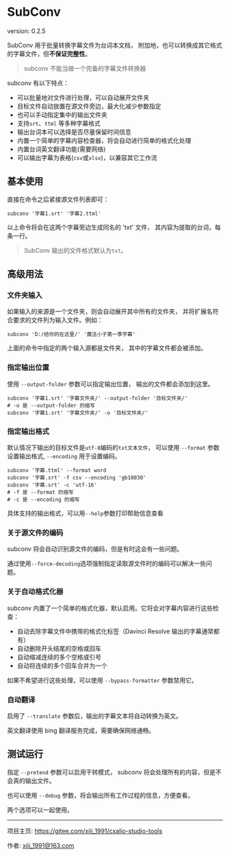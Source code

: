 # SubConv

version: 0.2.5

SubConv 用于批量转换字幕文件为台词本文档，
附加地，也可以转换成其它格式的字幕文件，但**不保证完整性**。

> subconv 不能当做一个完备的字幕文件转换器

subconv 有以下特点：

- 可以批量地对文件进行处理，可以自动展开文件夹
- 目标文件自动放置在源文件旁边，最大化减少参数指定
- 也可以手动指定集中的输出文件夹
- 支持`srt`、`ttml` 等多种字幕格式
- 输出台词本可以选择是否尽量保留时间信息
- 内置一个简单的字幕内容检查器，将会自动进行简单的格式化处理
- 内置台词英文翻译功能(需要网络)
- 可以输出字幕为表格(`csv`或`xlsx`)，以兼容其它工作流

## 基本使用

直接在命令之后紧接源文件列表即可：

```shell
subconv '字幕1.srt' '字幕2.ttml'
```

以上命令将会在这两个字幕旁边生成同名的 'txt' 文件，
其内容为提取的台词，每条一行。

> SubConv 输出的文件格式默认为`txt`。

## 高级用法

### 文件夹输入

如果输入的来源是一个文件夹，则会自动展开其中所有的文件夹，
并将扩展名符合要求的文件列为输入文件。例如：

```shell
subconv 'D:/给你的在这里/' '魔法小子第一季字幕'
```

上面的命令中指定的两个输入源都是文件夹，
其中的字幕文件都会被添加。

### 指定输出位置

使用 `--output-folder` 参数可以指定输出位置，
输出的文件都会添加到这里。

```shell
subconv '字幕1.srt' '字幕文件夹/' --output-folder '目标文件夹/'
# -o 是 --output-folder 的缩写
subconv '字幕1.srt' '字幕文件夹/' -o '目标文件夹/'
```

### 指定输出格式

默认情况下输出的目标文件是`utf-8`编码的`txt文本文件`，
可以使用 `--format` 参数设置输出格式, `--encoding` 用于设置编码。

```shell
subconv '字幕.ttml' --format word 
subconv '字幕.srt' -f csv --encoding 'gb18030'
subconv '字幕.srt' -c 'utf-16'
# -f 是 --format 的缩写
# -c 是 --encoding 的缩写
```

具体支持的输出格式，可以用`--help`参数打印帮助信息查看

### 关于源文件的编码

subconv 将会自动识别源文件的编码，但是有时这会有一些问题。

通过使用`--force-decoding`选项强制指定读取源文件时的编码可以解决一些问题。

### 关于自动格式化器

subconv 内置了一个简单的格式化器，默认启用。它将会对字幕内容进行这些检查：

- 自动去除字幕文件中携带的格式化标签（Davinci Resolve 输出的字幕通常都有）
- 自动删除开头结尾的空格或回车
- 自动缩减连续的多个空格或引号
- 自动将连续的多个回车合并为一个

如果不希望进行这些处理，可以使用 `--bypass-formatter` 参数禁用它。

### 自动翻译

启用了 `--translate` 参数后，输出的字幕文本将自动转换为英文。

英文翻译使用 bing 翻译服务完成，需要确保网络通畅。

## 测试运行

指定 `--pretend` 参数可以启用干转模式，
subconv 将会处理所有的内容，但是不会真的输出文件。

也可以使用 `--debug` 参数，将会输出所有工作过程的信息，方便查看。

两个选项可以一起使用。

-----
项目主页: https://gitee.com/xiii_1991/cxalio-studio-tools

作者: xiii_1991@163.com